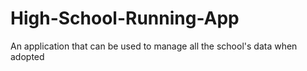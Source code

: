 # High-School-Running-App
An application that can be used to manage all the school's data when adopted
